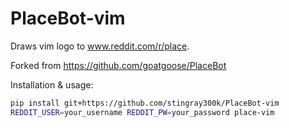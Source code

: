 # PlaceBot-vim

Draws vim logo to www.reddit.com/r/place.

Forked from https://github.com/goatgoose/PlaceBot

Installation & usage:

```bash
pip install git+https://github.com/stingray300k/PlaceBot-vim
REDDIT_USER=your_username REDDIT_PW=your_password place-vim
```
